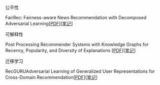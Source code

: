公平性

FairRec: Fairness-aware News Recommendation with Decomposed Adversarial Learning[[PDF](https://arxiv.org/pdf/2006.16742.pdf)][[笔记](https://github.com/KKu1/recommendation/blob/main/paper/fairness/FairRec%20Fairness-aware%20News%20Recommendation%20with%20Decomposed%20Adversarial%20Learning%20%E8%AF%BB%E4%B9%A6%E7%AC%94%E8%AE%B0.md)]

可解释性

Post Processing Recommender Systems with Knowledge Graphs for Recency, Popularity, and Diversity of Explanations [[PDF](https://dl.acm.org/doi/10.1145/3477495.3532041)][[笔记](https://github.com/KKu1/recommendation/blob/main/paper/Explanation/POSTPR~1.MD)]

迁移学习

RecGURUAdversarial Learning of Generalized User Representations for Cross-Domain Recommendation[[PDF](https://arxiv.org/pdf/2111.10093.pdf)][[笔记](https://github.com/KKu1/recommendation/blob/main/paper/RecGURUAdversarial%20Learning%20of%20Generalized%20User%20Representations%20for%20Cross-Domain%20Recommendation%E8%AF%BB%E4%B9%A6%E7%AC%94%E8%AE%B0.md)]
